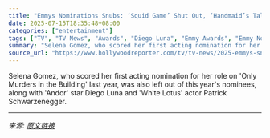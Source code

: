 ```yaml
---
title: "Emmys Nominations Snubs: ‘Squid Game’ Shut Out, ‘Handmaid’s Tale’ Only Lands One Nod — Uzo Aduba Surprises"
date: 2025-07-15T18:35:48+08:00
categories: ["entertainment"]
tags: ["TV", "TV News", "Awards", "Diego Luna", "Emmy Awards", "Emmy Nominations", "Emmy Nominations 2025", "emmys", "Emmys 2025", "Paradise", "Selena Gomez", "squid game", "The Handmaid&#039;s Tale", "Uzo Aduba"]
summary: "Selena Gomez, who scored her first acting nomination for her role on 'Only Murders in the Building' last year, was also left out of this year's nominees, along with 'Andor' star Diego Luna and 'White "
source_url: "https://www.hollywoodreporter.com/tv/tv-news/2025-emmys-snubs-surprises-diego-luna-squid-game-handmaids-1236315529/"
---
```


Selena Gomez, who scored her first acting nomination for her role on 'Only Murders in the Building' last year, was also left out of this year's nominees, along with 'Andor' star Diego Luna and 'White Lotus' actor Patrick Schwarzenegger.

---

*来源: [原文链接](https://www.hollywoodreporter.com/tv/tv-news/2025-emmys-snubs-surprises-diego-luna-squid-game-handmaids-1236315529/)*
